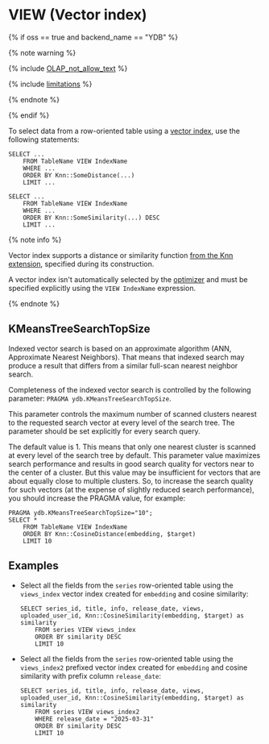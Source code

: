 # VIEW (Vector index)

{% if oss == true and backend_name == "YDB" %}

{% note warning %}

{% include [OLAP_not_allow_text](../../../../_includes/not_allow_for_olap_text.md) %}

{% include [limitations](../../../../_includes/vector_index_limitations.md) %}

{% endnote %}

{% endif %}

To select data from a row-oriented table using a [vector index](../../../../concepts/glossary.md#vector-index), use the following statements:

```yql
SELECT ...
    FROM TableName VIEW IndexName
    WHERE ...
    ORDER BY Knn::SomeDistance(...)
    LIMIT ...
```

```yql
SELECT ...
    FROM TableName VIEW IndexName
    WHERE ...
    ORDER BY Knn::SomeSimilarity(...) DESC
    LIMIT ...
```

{% note info %}

Vector index supports a distance or similarity function [from the Knn extension](../../udf/list/knn#functions-distance), specified during its construction.

A vector index isn't automatically selected by the [optimizer](../../../../concepts/glossary.md#optimizer) and must be specified explicitly using the `VIEW IndexName` expression.

{% endnote %}

## KMeansTreeSearchTopSize

Indexed vector search is based on an approximate algorithm (ANN, Approximate Nearest Neighbors). That means that indexed search may produce a result that differs from a similar full-scan nearest neighbor search.

Completeness of the indexed vector search is controlled by the following parameter: `PRAGMA ydb.KMeansTreeSearchTopSize`.

This parameter controls the maximum number of scanned clusters nearest to the requested search vector at every level of the search tree.
The parameter should be set explicitly for every search query.

The default value is 1. This means that only one nearest cluster is scanned at every level of the search tree by default. This parameter value maximizes search performance and results in good search quality for vectors near to the center of a cluster. But this value may be insufficient for vectors that are about equally close to multiple clusters. So, to increase the search quality for such vectors (at the expense of slightly reduced search performance), you should increase the PRAGMA value, for example:

```yql
PRAGMA ydb.KMeansTreeSearchTopSize="10";
SELECT *
    FROM TableName VIEW IndexName
    ORDER BY Knn::CosineDistance(embedding, $target)
    LIMIT 10
```

## Examples

* Select all the fields from the `series` row-oriented table using the `views_index` vector index created for `embedding` and cosine similarity:

  ```yql
  SELECT series_id, title, info, release_date, views, uploaded_user_id, Knn::CosineSimilarity(embedding, $target) as similarity
      FROM series VIEW views_index
      ORDER BY similarity DESC
      LIMIT 10
  ```

* Select all the fields from the `series` row-oriented table using the `views_index2` prefixed vector index created for `embedding` and cosine similarity with prefix column `release_date`:

  ```yql
  SELECT series_id, title, info, release_date, views, uploaded_user_id, Knn::CosineSimilarity(embedding, $target) as similarity
      FROM series VIEW views_index2
      WHERE release_date = "2025-03-31"
      ORDER BY similarity DESC
      LIMIT 10
  ```
